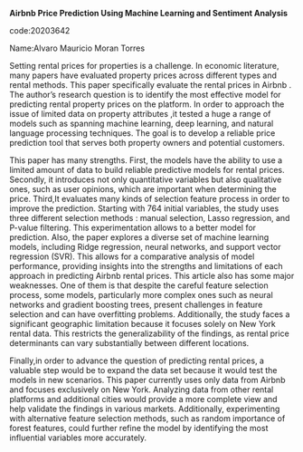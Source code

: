 **Airbnb Price Prediction Using Machine Learning and Sentiment Analysis**

code:20203642

Name:Alvaro Mauricio Moran Torres

Setting rental prices for properties is a challenge. In economic literature, many papers have evaluated property prices across different types and rental methods. This paper specifically evaluate the rental prices in Airbnb . The author’s research question is to identify the most effective model for predicting rental property prices on the platform. In order to approach the issue of limited data on property attributes ,it tested a huge a range of models such as spanning machine learning, deep learning, and natural language processing techniques. The goal is to develop a reliable price prediction tool that serves both property owners and potential customers.

This paper has many strengths. First, the models  have the ability to use a limited amount of data to build reliable predictive models for rental prices. Secondly, it introduces not only quantitative variables but also qualitative ones, such as user opinions, which are important when determining the price. Third,It evaluates many kinds of selection feature process in order to improve the prediction. Starting with 764 initial variables, the study uses three different selection methods : manual selection, Lasso regression, and P-value filtering. This experimentation allows to a better model for prediction. Also, the paper explores a diverse set of machine learning models, including Ridge regression, neural networks, and support vector regression (SVR). This allows for a comparative analysis of model performance, providing insights into the strengths and limitations of each approach in predicting Airbnb rental prices. 
This article also has some major weaknesses. One of them is that despite the careful feature selection process, some models, particularly more complex ones such as neural networks and gradient boosting trees, present challenges in feature selection and can have overfitting problems. Additionally, the study faces a significant geographic limitation because it focuses solely on New York rental data. This restricts the generalizability of the findings, as rental price determinants can vary substantially between different locations.

Finally,in order to advance the question of predicting rental prices, a valuable step would be to expand the data set because it would test the models in new scenarios. This paper currently uses only data from Airbnb and focuses exclusively on New York. Analyzing data from other rental platforms and additional cities would provide a more complete view and help validate the findings in various markets. Additionally, experimenting with alternative feature selection methods, such as random importance of forest features, could further refine the model by identifying the most influential variables more accurately.
